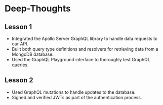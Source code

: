 # Deep-Thoughts

## Lesson 1

- Integrated the Apollo Server GraphQL library to handle data requests to our API.
- Built both query type definitions and resolvers for retrieving data from a MongoDB database.
- Used the GraphQL Playground interface to thoroughly test GraphQL queries.

## Lesson 2

- Used GraphQL mutations to handle updates to the database.
- Signed and verified JWTs as part of the authentication process.
